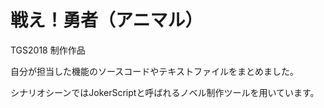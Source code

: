 # 戦え！勇者（アニマル）

TGS2018 制作作品

自分が担当した機能のソースコードやテキストファイルをまとめました。

シナリオシーンではJokerScriptと呼ばれるノベル制作ツールを用いています。
